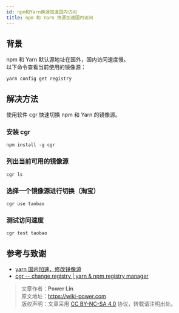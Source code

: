```yaml
---
id: npm和Yarn换源加速国内访问
title: npm 和 Yarn 换源加速国内访问
---
```


## 背景

npm 和 Yarn 默认源地址在国外，国内访问速度慢。  
以下命令查看当前使用的镜像源：

```shell
yarn config get registry
```

## 解决方法

使用软件 cgr 快速切换 npm 和 Yarn 的镜像源。

### 安装 cgr

```shell
npm install -g cgr
```

### 列出当前可用的镜像源

```
cgr ls
```

### 选择一个镜像源进行切换（淘宝）

```
cgr use taobao
```

### 测试访问速度

```
cgr test taobao
```

## 参考与致谢

- [yarn 国内加速，修改镜像源](https://learnku.com/articles/15976/yarn-accelerate-and-modify-mirror-source-in-china)
- [cgr -- change registry | yarn & npm registry manager](https://www.npmjs.com/package/cgr)




> 文章作者：**Power Lin**  
> 原文地址：<https://wiki-power.com>  
> 版权声明：文章采用 [CC BY-NC-SA 4.0](https://creativecommons.org/licenses/by/4.0/deed.zh) 协议，转载请注明出处。
